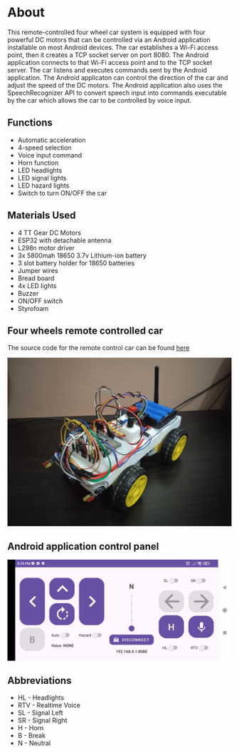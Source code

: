 # About

This remote-controlled four wheel car system is equipped with four powerful DC motors that can be controlled via an Android application installable on most Android devices. The car establishes a Wi-Fi access point, then it creates a TCP socket server on port 8080. The Android application connects to that Wi-Fi access point and to the TCP socket server. The car listens and executes commands sent by the Android application. The Android applicaton can control the direction of the car and adjust the speed of the DC motors. The Android application also uses the SpeechRecognizer API to convert speech input into commands executable by the car which allows the car to be controlled by voice input.

## Functions

- Automatic acceleration
- 4-speed selection
- Voice input command
- Horn function
- LED headlights
- LED signal lights
- LED hazard lights
- Switch to turn ON/OFF the car

## Materials Used

- 4 TT Gear DC Motors
- ESP32 with detachable antenna
- L298n motor driver
- 3x 5800mah 18650 3.7v Lithium-ion battery
- 3 slot battery holder for 18650 batteries
- Jumper wires
- Bread board
- 4x LED lights
- Buzzer
- ON/OFF switch
- Styrofoam

## Four wheels remote controlled car

The source code for the remote control car can be found [here](https://github.com/johndeweyzxc/Remote-Control-Car)

<div>
    <img src="RemoteControlCarImage.jpg" width="600">
</div>

## Android application control panel

<div>
    <img src="RCCarControllerImage.jpg" width="600">
</div>

## Abbreviations

- HL - Headlights
- RTV - Realtime Voice
- SL - Signal Left
- SR - Signal Right
- H - Horn
- B - Break
- N - Neutral
